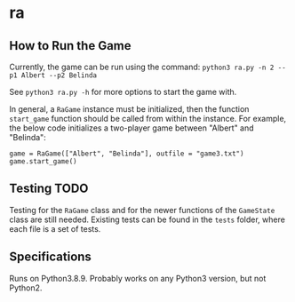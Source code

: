 # ra

## How to Run the Game

Currently, the game can be run using the command: `python3 ra.py -n 2 --p1 Albert --p2 Belinda`

See `python3 ra.py -h` for more options to start the game with.

In general, a `RaGame` instance must be initialized, then the function `start_game` function should be called from within the instance. For example, the below code initializes a two-player game between "Albert" and "Belinda":

```
game = RaGame(["Albert", "Belinda"], outfile = "game3.txt")
game.start_game()
```

## Testing TODO

Testing for the `RaGame` class and for the newer functions of the `GameState` class are still needed. Existing tests can be found in the `tests` folder, where each file is a set of tests.

## Specifications

Runs on Python3.8.9. Probably works on any Python3 version, but not Python2. 
